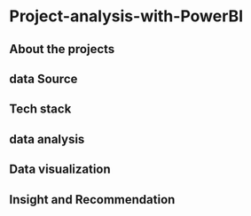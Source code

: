 # Project-analysis-with-PowerBI

## About the projects

## data Source

## Tech stack

## data analysis

## Data visualization

## Insight and Recommendation
